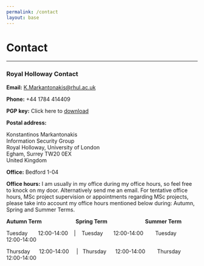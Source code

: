 ```yaml
---
permalink: /contact
layout: base
---
```


# Contact
---
### Royal Holloway Contact

**Email:** K.Markantonakis@rhul.ac.uk

**Phone:** +44 1784 414409

**PGP key:** Click here to [download](/assets/pgpKey.pgp)

**Postal address:**

Konstantinos Markantonakis\
Information Security Group\
Royal Holloway, University of London\
Egham, Surrey TW20 0EX\
United Kingdom

**Office:** Bedford 1-04

**Office hours:**  I am usually in my office during my office hours, so feel free to knock on my door. Alternatively send me an email. For tentative office hours, MSc project supervision or appointments regarding MSc projects, please take into account my office hours mentioned below during: Autumn, Spring and Summer Terms.

**Autumn Term                           Spring Term                              Summer Term**

Tuesday       12:00-14:00    |    Tuesday       12:00-14:00        Tuesday       12:00-14:00

Thursday      12:00-14:00     |   Thursday      12:00-14:00        Thursday      12:00-14:00




